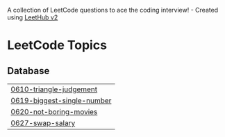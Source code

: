 A collection of LeetCode questions to ace the coding interview! - Created using [LeetHub v2](https://github.com/arunbhardwaj/LeetHub-2.0)
<!---LeetCode Topics Start-->
# LeetCode Topics
## Database
|  |
| ------- |
| [0610-triangle-judgement](https://github.com/Pandiselvam400/LeetCode/tree/master/0610-triangle-judgement) |
| [0619-biggest-single-number](https://github.com/Pandiselvam400/LeetCode/tree/master/0619-biggest-single-number) |
| [0620-not-boring-movies](https://github.com/Pandiselvam400/LeetCode/tree/master/0620-not-boring-movies) |
| [0627-swap-salary](https://github.com/Pandiselvam400/LeetCode/tree/master/0627-swap-salary) |
<!---LeetCode Topics End-->